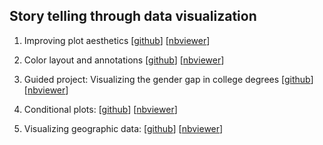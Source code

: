 ## Story telling through data visualization 

1. Improving plot aesthetics [[github](https://github.com/alvinctk/DataQuest/blob/master/Storytelling_Through_Data_Visualization/01_Improving_Plot_Aesthetics/Improving_Plot_Aesthetics.ipynb)] [[nbviewer](https://nbviewer.jupyter.org/github/alvinctk/DataQuest/blob/master/Storytelling_Through_Data_Visualization/01_Improving_Plot_Aesthetics/Improving_Plot_Aesthetics.ipynb)]

2. Color layout and annotations [[github](https://github.com/alvinctk/DataQuest/blob/master/Storytelling_Through_Data_Visualization/02_Color_Layout_And_Annotations/Color_Layout_And_Annotations.ipynb)] [[nbviewer](https://nbviewer.jupyter.org/github/alvinctk/DataQuest/blob/master/Storytelling_Through_Data_Visualization/02_Color_Layout_And_Annotations/Color_Layout_And_Annotations.ipynb)]

3. Guided project: Visualizing the gender gap in college degrees [[github](https://github.com/alvinctk/DataQuest/blob/master/Storytelling_Through_Data_Visualization/03_Guided_Project_Visualizing_The_Gender_Gap_In_College_Degrees/Project_Visualizing_The_Gender_Gap_In_College_Degrees.ipynb)] [[nbviewer](https://nbviewer.jupyter.org/github/alvinctk/DataQuest/blob/master/Storytelling_Through_Data_Visualization/03_Guided_Project_Visualizing_The_Gender_Gap_In_College_Degrees/Project_Visualizing_The_Gender_Gap_In_College_Degrees.ipynb)]

4. Conditional plots: [[github](https://github.com/alvinctk/DataQuest/blob/master/Storytelling_Through_Data_Visualization/04_Conditional_Plots/Conditional_Plots.ipynb)] [[nbviewer](https://nbviewer.jupyter.org/github/alvinctk/DataQuest/blob/master/Storytelling_Through_Data_Visualization/04_Conditional_Plots/Conditional_Plots.ipynb)]

5. Visualizing geographic data: [[github](https://github.com/alvinctk/DataQuest/blob/master/Storytelling_Through_Data_Visualization/05_Visualizing_Geographic_Data/Visualizing_Geographic_Data.ipynb)] [[nbviewer](https://nbviewer.jupyter.org/github/alvinctk/DataQuest/blob/master/Storytelling_Through_Data_Visualization/05_Visualizing_Geographic_Data/Visualizing_Geographic_Data.ipynb)]

